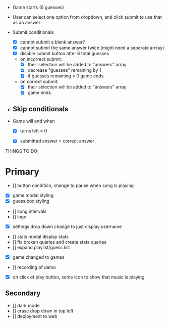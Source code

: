 - Game starts (6 guesses)
- User can select one option from dropdown, and click submit to use that as an answer
- Submit conditionals
  - [x] cannot submit a blank answer? 
  - [x] cannot submit the same answer twice (might need a seperate arrray)
  - [x] disable submit button after 6 total guesses 
  - on incorrect submit:
    - [x] their selection will be added to "answers" array 
    - [x] decrease "guesses" remaining by 1
    - [x] if guesses remaining = 0 game ends

  - on correct submit:
    - [x] their selection will be added to "answers" array 
    - [x] game ends

- Skip conditionals
  - 

- Game will end when
  - [x] turns left = 0
  - [x] submitted answer = correct answer


THINGS TO DO:

# Primary
  - [] button condition, change to pause when song is playing
  - [x] game modal styling 
  - [x] guess box styling 
  - [] song intervals
  - [] logo
  - [x] settings drop down change to just display username
  - [] stats modal display stats
  - [] fix broken queries and create stats queries
  - [] expand playlist/guess list
  - [x] game changed to games
  - [] recording of demo 
  - [x] on click of play button, some icon to show that music is playing

  
## Secondary
  - [] dark mode
  - [] erase drop down in top left
  - [] deployment to web




